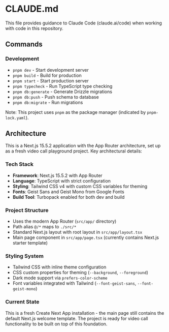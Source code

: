 # CLAUDE.md

This file provides guidance to Claude Code (claude.ai/code) when working with code in this repository.

## Commands

### Development

- `pnpm dev` - Start development server
- `pnpm build` - Build for production
- `pnpm start` - Start production server
- `pnpm typecheck` - Run TypeScript type checking
- `pnpm db:generate` - Generate Drizzle migrations
- `pnpm db:push` - Push schema to database
- `pnpm db:migrate` - Run migrations

Note: This project uses `pnpm` as the package manager (indicated by `pnpm-lock.yaml`).

## Architecture

This is a Next.js 15.5.2 application with the App Router architecture, set up as a fresh video call playground project. Key architectural details:

### Tech Stack

- **Framework**: Next.js 15.5.2 with App Router
- **Language**: TypeScript with strict configuration
- **Styling**: Tailwind CSS v4 with custom CSS variables for theming
- **Fonts**: Geist Sans and Geist Mono from Google Fonts
- **Build Tool**: Turbopack enabled for both dev and build

### Project Structure

- Uses the modern App Router (`src/app/` directory)
- Path alias `@/*` maps to `./src/*`
- Standard Next.js layout with root layout in `src/app/layout.tsx`
- Main page component in `src/app/page.tsx` (currently contains Next.js starter template)

### Styling System

- Tailwind CSS with inline theme configuration
- CSS custom properties for theming (`--background`, `--foreground`)
- Dark mode support via `prefers-color-scheme`
- Font variables integrated with Tailwind (`--font-geist-sans`, `--font-geist-mono`)

### Current State

This is a fresh Create Next App installation - the main page still contains the default Next.js welcome template. The project is ready for video call functionality to be built on top of this foundation.

